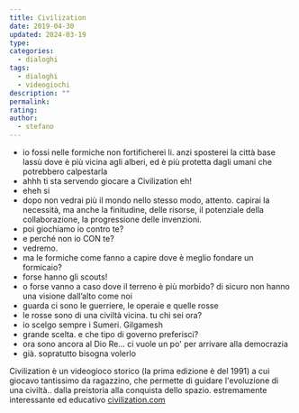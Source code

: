 ```yaml
---
title: Civilization
date: 2019-04-30
updated: 2024-03-19
type: 
categories:
  - dialoghi
tags:
  - dialoghi
  - videogiochi
description: ""
permalink: 
rating: 
author:
  - stefano
---
```


- io fossi nelle formiche non fortificherei li. anzi sposterei la città base lassù dove è più vicina agli alberi, ed è più protetta dagli umani che potrebbero calpestarla
- ahhh ti sta servendo giocare a Civilization eh!
- eheh si
- dopo non vedrai più il mondo nello stesso modo, attento. capirai la necessità, ma anche la finitudine, delle risorse, il potenziale della collaborazione, la progressione delle invenzioni.
- poi giochiamo io contro te?
- e perché non io CON te?
- vedremo.
- ma le formiche come fanno a capire dove è meglio fondare un formicaio?
- forse hanno gli scouts!
- o forse vanno a caso dove il terreno è più morbido? di sicuro non hanno una visione dall’alto come noi
- guarda ci sono le guerriere, le operaie e quelle rosse
- le rosse sono di una civiltà vicina. tu chi sei ora?
- io scelgo sempre i Sumeri. Gilgamesh
- grande scelta. e che tipo di governo preferisci?
- ora sono ancora al Dio Re... ci vuole un po' per arrivare alla democrazia
- già. sopratutto bisogna volerlo

Civilization è un videogioco storico (la prima edizione è del 1991) a cui giocavo tantissimo da ragazzino, che permette di guidare l'evoluzione di una civiltà.. dalla preistoria alla conquista dello spazio. estremamente interessante ed educativo [civilization.com](https://civilization.com)

